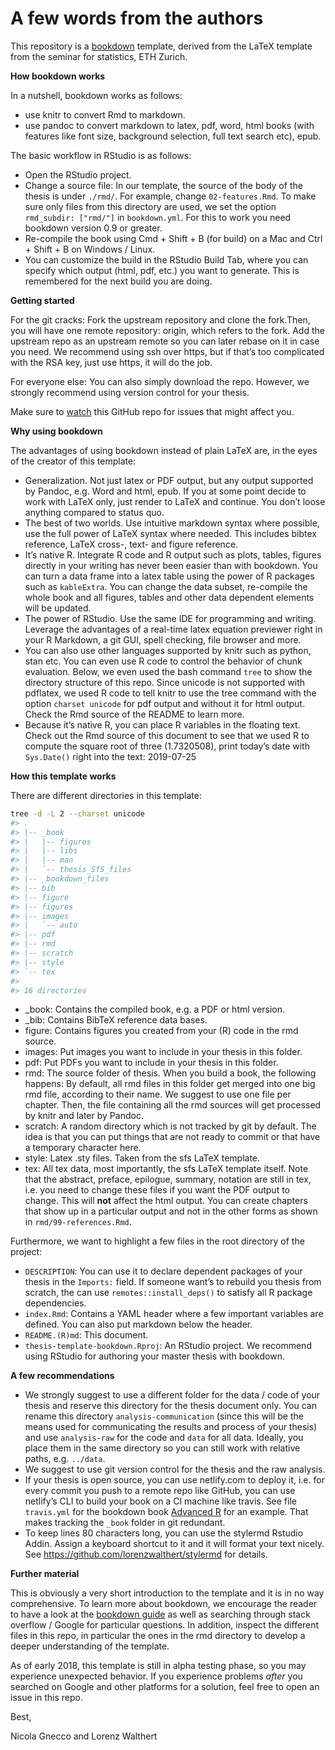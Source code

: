 
<!-- README.md is generated from README.Rmd. Please edit that file -->

# A few words from the authors

This repository is a [bookdown](https://github.com/rstudio/bookdown)
template, derived from the LaTeX template from the seminar for
statistics, ETH Zurich.

**How bookdown works**

In a nutshell, bookdown works as follows:

  - use knitr to convert Rmd to markdown.
  - use pandoc to convert markdown to latex, pdf, word, html books (with
    features like font size, background selection, full text search
    etc), epub.

The basic workflow in RStudio is as follows:

  - Open the RStudio project.
  - Change a source file: In our template, the source of the body of the
    thesis is under `./rmd/`. For example, change `02-features.Rmd`. To
    make sure only files from this directory are used, we set the option
    `rmd_subdir: ["rmd/"]` in `bookdown.yml`. For this to work you need
    bookdown version 0.9 or greater.
  - Re-compile the book using Cmd + Shift + B (for build) on a Mac and
    Ctrl + Shift + B on Windows / Linux.
  - You can customize the build in the RStudio Build Tab, where you can
    specify which output (html, pdf, etc.) you want to generate. This is
    remembered for the next build you are doing.

**Getting started**

For the git cracks: Fork the upstream repository and clone the
fork.Then, you will have one remote repository: origin, which refers to
the fork. Add the upstream repo as an upstream remote so you can later
rebase on it in case you need. We recommend using ssh over https, but if
that’s too complicated with the RSA key, just use https, it will do the
job.

For everyone else: You can also simply download the repo. However, we
strongly recommend using version control for your thesis.

Make sure to
[watch](https://help.github.com/en/articles/watching-and-unwatching-repositories)
this GitHub repo for issues that might affect you.

**Why using bookdown**

The advantages of using bookdown instead of plain LaTeX are, in the eyes
of the creator of this template:

  - Generalization. Not just latex or PDF output, but any output
    supported by Pandoc, e.g. Word and html, epub. If you at some point
    decide to work with LaTeX only, just render to LaTeX and continue.
    You don’t loose anything compared to status quo.
  - The best of two worlds. Use intuitive markdown syntax where
    possible, use the full power of LaTeX syntax where needed. This
    includes bibtex reference, LaTeX cross-, text- and figure reference.
  - It’s native R. Integrate R code and R output such as plots, tables,
    figures directly in your writing has never been easier than with
    bookdown. You can turn a data frame into a latex table using the
    power of R packages such as `kableExtra`. You can change the data
    subset, re-compile the whole book and all figures, tables and other
    data dependent elements will be updated.
  - The power of RStudio. Use the same IDE for programming and writing.
    Leverage the advantages of a real-time latex equation previewer
    right in your R Markdown, a git GUI, spell checking, file browser
    and more.
  - You can also use other languages supported by knitr such as python,
    stan etc. You can even use R code to control the behavior of chunk
    evaluation. Below, we even used the bash command `tree` to show the
    directory structure of this repo. Since unicode is not supported
    with pdflatex, we used R code to tell knitr to use the tree command
    with the option `charset unicode` for pdf output and without it for
    html output. Check the Rmd source of the README to learn more.
  - Because it’s native R, you can place R variables in the floating
    text. Check out the Rmd source of this document to see that we used
    R to compute the square root of three (1.7320508), print today’s
    date with `Sys.Date()` right into the text: 2019-07-25

**How this template works**

There are different directories in this template:

``` bash
tree -d -L 2 --charset unicode
#> .
#> |-- _book
#> |   |-- figures
#> |   |-- libs
#> |   |-- man
#> |   `-- thesis_SfS_files
#> |-- _bookdown_files
#> |-- bib
#> |-- figure
#> |-- figures
#> |-- images
#> |   `-- auto
#> |-- pdf
#> |-- rmd
#> |-- scratch
#> |-- style
#> `-- tex
#> 
#> 16 directories
```

  - \_book: Contains the compiled book, e.g. a PDF or html version.
  - \_bib: Contains BibTeX reference data bases.
  - figure: Contains figures you created from your (R) code in the rmd
    source.
  - images: Put images you want to include in your thesis in this
    folder.
  - pdf: Put PDFs you want to include in your thesis in this folder.
  - rmd: The source folder of thesis. When you build a book, the
    following happens: By default, all rmd files in this folder get
    merged into one big rmd file, according to their name. We suggest to
    use one file per chapter. Then, the file containing all the rmd
    sources will get processed by knitr and later by Pandoc.
  - scratch: A random directory which is not tracked by git by default.
    The idea is that you can put things that are not ready to commit or
    that have a temporary character here.
  - style: Latex .sty files. Taken from the sfs LaTeX template.
  - tex: All tex data, most importantly, the sfs LaTeX template itself.
    Note that the abstract, preface, epilogue, summary, notation are
    still in tex, i.e. you need to change these files if you want the
    PDF output to change. This will **not** affect the html output. You
    can create chapters that show up in a particular output and not in
    the other forms as shown in `rmd/99-references.Rmd`.

Furthermore, we want to highlight a few files in the root directory of
the project:

  - `DESCRIPTION`: You can use it to declare dependent packages of your
    thesis in the `Imports:` field. If someone want’s to rebuild you
    thesis from scratch, the can use `remotes::install_deps()` to
    satisfy all R package dependencies.
  - `index.Rmd`: Contains a YAML header where a few important variables
    are defined. You can also put markdown below the header.
  - `README.(R)md`: This document.
  - `thesis-template-bookdown.Rproj`: An RStudio project. We recommend
    using RStudio for authoring your master thesis with bookdown.

**A few recommendations**

  - We strongly suggest to use a different folder for the data / code of
    your thesis and reserve this directory for the thesis document only.
    You can rename this directory `analysis-communication` (since this
    will be the means used for communicating the results and process of
    your thesis) and use `analysis-raw` for the code and `data` for all
    data. Ideally, you place them in the same directory so you can still
    work with relative paths, e.g. `../data`.
  - We suggest to use git version control for the thesis and the raw
    analysis.
  - If your thesis is open source, you can use netlify.com to deploy it,
    i.e. for every commit you push to a remote repo like GitHub, you can
    use netlify’s CLI to build your book on a CI machine like travis.
    See file `travis.yml` for the bookdown book [Advanced
    R](https://github.com/hadley/adv-r/tree/88dcb07e2b2ae634af6cdeafff2f3ea976077064)
    for an example. That makes tracking the `_book` folder in git
    redundant.
  - To keep lines 80 characters long, you can use the stylermd Rstudio
    Addin. Assign a keyboard shortcut to it and it will format your text
    nicely. See <https://github.com/lorenzwalthert/stylermd> for
    details.

**Further material**

This is obviously a very short introduction to the template and it is in
no way comprehensive. To learn more about bookdown, we encourage the
reader to have a look at the [bookdown
guide](https://bookdown.org/yihui/bookdown/) as well as searching
through stack overflow / Google for particular questions. In addition,
inspect the different files in this repo, in particular the ones in the
rmd directory to develop a deeper understanding of the template.

As of early 2018, this template is still in alpha testing phase, so you
may experience unexpected behavior. If you experience problems *after*
you searched on Google and other platforms for a solution, feel free to
open an issue in this repo.

Best,

Nicola Gnecco and Lorenz Walthert
